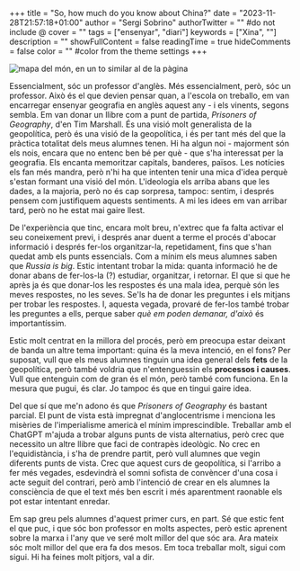 +++
title = "So, how much do you know about China?"
date = "2023-11-28T21:57:18+01:00"
author = "Sergi Sobrino"
authorTwitter = "" #do not include @
cover = ""
tags = ["ensenyar", "diari"]
keywords = ["Xina", ""]
description = ""
showFullContent = false
readingTime = true
hideComments = false
color = "" #color from the theme settings
+++

![mapa del món, en un to similar al de la pàgina](/images/worldmap.jpg)

Essencialment, sóc un professor d'anglès. Més essencialment, però, sóc un professor. Això és el que devien pensar quan, a l'escola on treballo, em van encarregar ensenyar geografia en anglès aquest any - i els vinents, segons sembla. Em van donar un llibre com a punt de partida, *Prisoners of Geography*, d'en Tim Marshall. És una visió molt generalista de la geopolítica, però és una visió de la geopolítica, i és per tant més del que la pràctica totalitat dels meus alumnes tenen. Hi ha algun noi - majorment són els nois, encara que no entenc ben bé per què - que s'ha interessat per la geografia. Els encanta memoritzar capitals, banderes, països. Les notícies els fan més mandra, però n'hi ha que intenten tenir una mica d'idea perquè s'estan formant una visió del món. L'ideologia els arriba abans que les dades, a la majoria, però no és cap sorpresa, tampoc: sentim, i després pensem com justifiquem aquests sentiments. A mi les idees em van arribar tard, però no he estat mai gaire llest.
 
De l'experiència que tinc, encara molt breu, n'extrec que fa falta activar el seu coneixement previ, i després anar duent a terme el procés d'abocar informació i després fer-los organitzar-la, repetidament, fins que s'han quedat amb els punts essencials. Com a mínim els meus alumnes saben que *Russia is big*. Estic intentant trobar la mida: quanta informació he de donar abans de fer-los-la (?) estudiar, organitzar, i retornar. El que si que he après ja és que donar-los les respostes és una mala idea, perquè són les meves respostes, no les seves. Se'ls ha de donar les preguntes i els mitjans per trobar les respostes. I, aquesta vegada, provaré de fer-los també trobar les preguntes a ells, perque saber *què em poden demanar, d'això* és importantíssim.

Estic molt centrat en la millora del procés, però em preocupa estar deixant de banda un altre tema important: quina és la meva intenció, en el fons? Per suposat, vull que els meus alumnes tinguin una idea general dels **fets** de la geopolítica, però també voldria que n'entenguessin els **processos i causes**. Vull que entenguin com de gran és el món, però també com funciona. En la mesura que pugui, és clar. Jo tampoc és que en tingui gaire idea. 

Del que sí que me'n adono és que *Prisoners of Geography* és bastant parcial. El punt de vista està impregnat d'anglocentrisme i menciona les misèries de l'imperialisme americà el mínim imprescindible. Treballar amb el ChatGPT m'ajuda a trobar alguns punts de vista alternatius, però crec que necessito un altre llibre que faci de contrapès ideològic. No crec en l'equidistància, i s'ha de prendre partit, però vull alumnes que vegin diferents punts de vista. Crec que aquest curs de geopolítica, si l'arribo a fer més vegades, esdevindrà el somni sofista de convèncer d'una cosa i acte seguit del contrari, però amb l'intenció de crear en els alumnes la consciència de que el text més ben escrit i més aparentment raonable els pot estar intentant enredar. 

Em sap greu pels alumnes d'aquest primer curs, en part. Sé que estic fent el que puc, i que sóc bon professor en molts aspectes, però estic aprenent sobre la marxa i l'any que ve seré molt millor del que sóc ara. Ara mateix sóc molt millor del que era fa dos mesos. Em toca treballar molt, sigui com sigui. Hi ha feines molt pitjors, val a dir.

